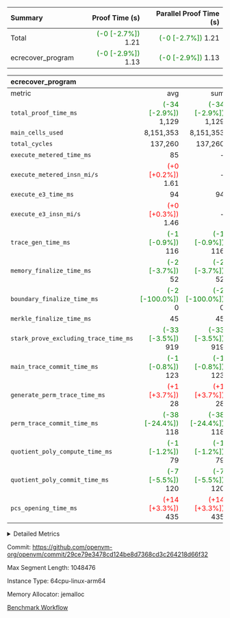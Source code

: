 | Summary | Proof Time (s) | Parallel Proof Time (s) |
|:---|---:|---:|
| Total | <span style='color: green'>(-0 [-2.7%])</span> 1.21 | <span style='color: green'>(-0 [-2.7%])</span> 1.21 |
| ecrecover_program | <span style='color: green'>(-0 [-2.9%])</span> 1.13 | <span style='color: green'>(-0 [-2.9%])</span> 1.13 |


| ecrecover_program |||||
|:---|---:|---:|---:|---:|
|metric|avg|sum|max|min|
| `total_proof_time_ms ` | <span style='color: green'>(-34 [-2.9%])</span> 1,129 | <span style='color: green'>(-34 [-2.9%])</span> 1,129 | <span style='color: green'>(-34 [-2.9%])</span> 1,129 | <span style='color: green'>(-34 [-2.9%])</span> 1,129 |
| `main_cells_used     ` |  8,151,353 |  8,151,353 |  8,151,353 |  8,151,353 |
| `total_cycles        ` |  137,260 |  137,260 |  137,260 |  137,260 |
| `execute_metered_time_ms` |  85 | -          | -          | -          |
| `execute_metered_insn_mi/s` | <span style='color: red'>(+0 [+0.2%])</span> 1.61 | -          | -          | -          |
| `execute_e3_time_ms  ` |  94 |  94 |  94 |  94 |
| `execute_e3_insn_mi/s` | <span style='color: red'>(+0 [+0.3%])</span> 1.46 | -          | <span style='color: red'>(+0 [+0.3%])</span> 1.46 | <span style='color: red'>(+0 [+0.3%])</span> 1.46 |
| `trace_gen_time_ms   ` | <span style='color: green'>(-1 [-0.9%])</span> 116 | <span style='color: green'>(-1 [-0.9%])</span> 116 | <span style='color: green'>(-1 [-0.9%])</span> 116 | <span style='color: green'>(-1 [-0.9%])</span> 116 |
| `memory_finalize_time_ms` | <span style='color: green'>(-2 [-3.7%])</span> 52 | <span style='color: green'>(-2 [-3.7%])</span> 52 | <span style='color: green'>(-2 [-3.7%])</span> 52 | <span style='color: green'>(-2 [-3.7%])</span> 52 |
| `boundary_finalize_time_ms` | <span style='color: green'>(-2 [-100.0%])</span> 0 | <span style='color: green'>(-2 [-100.0%])</span> 0 | <span style='color: green'>(-2 [-100.0%])</span> 0 | <span style='color: green'>(-2 [-100.0%])</span> 0 |
| `merkle_finalize_time_ms` |  45 |  45 |  45 |  45 |
| `stark_prove_excluding_trace_time_ms` | <span style='color: green'>(-33 [-3.5%])</span> 919 | <span style='color: green'>(-33 [-3.5%])</span> 919 | <span style='color: green'>(-33 [-3.5%])</span> 919 | <span style='color: green'>(-33 [-3.5%])</span> 919 |
| `main_trace_commit_time_ms` | <span style='color: green'>(-1 [-0.8%])</span> 123 | <span style='color: green'>(-1 [-0.8%])</span> 123 | <span style='color: green'>(-1 [-0.8%])</span> 123 | <span style='color: green'>(-1 [-0.8%])</span> 123 |
| `generate_perm_trace_time_ms` | <span style='color: red'>(+1 [+3.7%])</span> 28 | <span style='color: red'>(+1 [+3.7%])</span> 28 | <span style='color: red'>(+1 [+3.7%])</span> 28 | <span style='color: red'>(+1 [+3.7%])</span> 28 |
| `perm_trace_commit_time_ms` | <span style='color: green'>(-38 [-24.4%])</span> 118 | <span style='color: green'>(-38 [-24.4%])</span> 118 | <span style='color: green'>(-38 [-24.4%])</span> 118 | <span style='color: green'>(-38 [-24.4%])</span> 118 |
| `quotient_poly_compute_time_ms` | <span style='color: green'>(-1 [-1.2%])</span> 79 | <span style='color: green'>(-1 [-1.2%])</span> 79 | <span style='color: green'>(-1 [-1.2%])</span> 79 | <span style='color: green'>(-1 [-1.2%])</span> 79 |
| `quotient_poly_commit_time_ms` | <span style='color: green'>(-7 [-5.5%])</span> 120 | <span style='color: green'>(-7 [-5.5%])</span> 120 | <span style='color: green'>(-7 [-5.5%])</span> 120 | <span style='color: green'>(-7 [-5.5%])</span> 120 |
| `pcs_opening_time_ms ` | <span style='color: red'>(+14 [+3.3%])</span> 435 | <span style='color: red'>(+14 [+3.3%])</span> 435 | <span style='color: red'>(+14 [+3.3%])</span> 435 | <span style='color: red'>(+14 [+3.3%])</span> 435 |



<details>
<summary>Detailed Metrics</summary>

| group | num_segments | keygen_time_ms | insns | fri.log_blowup | execute_metered_time_ms | execute_metered_insn_mi/s | commit_exe_time_ms |
| --- | --- | --- | --- | --- | --- | --- | --- |
| ecrecover_program | 1 | 941 | 137,261 | 1 | 85 | 1.61 | 10 | 

| group | air_name | quotient_deg | interactions | constraints |
| --- | --- | --- | --- | --- |
| ecrecover_program | AccessAdapterAir<16> | 2 | 5 | 12 | 
| ecrecover_program | AccessAdapterAir<2> | 2 | 5 | 12 | 
| ecrecover_program | AccessAdapterAir<32> | 2 | 5 | 12 | 
| ecrecover_program | AccessAdapterAir<4> | 2 | 5 | 12 | 
| ecrecover_program | AccessAdapterAir<8> | 2 | 5 | 12 | 
| ecrecover_program | BitwiseOperationLookupAir<8> | 2 | 2 | 4 | 
| ecrecover_program | KeccakVmAir | 2 | 321 | 4,513 | 
| ecrecover_program | MemoryMerkleAir<8> | 2 | 4 | 39 | 
| ecrecover_program | PersistentBoundaryAir<8> | 2 | 3 | 7 | 
| ecrecover_program | PhantomAir | 2 | 3 | 5 | 
| ecrecover_program | Poseidon2PeripheryAir<BabyBearParameters>, 1> | 2 | 1 | 286 | 
| ecrecover_program | ProgramAir | 1 | 1 | 4 | 
| ecrecover_program | RangeTupleCheckerAir<2> | 1 | 1 | 4 | 
| ecrecover_program | Rv32HintStoreAir | 2 | 18 | 28 | 
| ecrecover_program | VariableRangeCheckerAir | 1 | 1 | 4 | 
| ecrecover_program | VmAirWrapper<Rv32BaseAluAdapterAir, BaseAluCoreAir<4, 8> | 2 | 20 | 37 | 
| ecrecover_program | VmAirWrapper<Rv32BaseAluAdapterAir, LessThanCoreAir<4, 8> | 2 | 18 | 40 | 
| ecrecover_program | VmAirWrapper<Rv32BaseAluAdapterAir, ShiftCoreAir<4, 8> | 2 | 24 | 91 | 
| ecrecover_program | VmAirWrapper<Rv32BranchAdapterAir, BranchEqualCoreAir<4> | 2 | 11 | 20 | 
| ecrecover_program | VmAirWrapper<Rv32BranchAdapterAir, BranchLessThanCoreAir<4, 8> | 2 | 13 | 35 | 
| ecrecover_program | VmAirWrapper<Rv32CondRdWriteAdapterAir, Rv32JalLuiCoreAir> | 2 | 10 | 18 | 
| ecrecover_program | VmAirWrapper<Rv32IsEqualModAdapterAir<2, 1, 32, 32>, ModularIsEqualCoreAir<32, 4, 8> | 2 | 25 | 225 | 
| ecrecover_program | VmAirWrapper<Rv32JalrAdapterAir, Rv32JalrCoreAir> | 2 | 16 | 20 | 
| ecrecover_program | VmAirWrapper<Rv32LoadStoreAdapterAir, LoadSignExtendCoreAir<4, 8> | 2 | 18 | 33 | 
| ecrecover_program | VmAirWrapper<Rv32LoadStoreAdapterAir, LoadStoreCoreAir<4> | 2 | 17 | 40 | 
| ecrecover_program | VmAirWrapper<Rv32MultAdapterAir, DivRemCoreAir<4, 8> | 2 | 25 | 84 | 
| ecrecover_program | VmAirWrapper<Rv32MultAdapterAir, MulHCoreAir<4, 8> | 2 | 24 | 31 | 
| ecrecover_program | VmAirWrapper<Rv32MultAdapterAir, MultiplicationCoreAir<4, 8> | 2 | 19 | 19 | 
| ecrecover_program | VmAirWrapper<Rv32RdWriteAdapterAir, Rv32AuipcCoreAir> | 2 | 12 | 14 | 
| ecrecover_program | VmAirWrapper<Rv32VecHeapAdapterAir<1, 2, 2, 32, 32>, FieldExpressionCoreAir> | 2 | 415 | 480 | 
| ecrecover_program | VmAirWrapper<Rv32VecHeapAdapterAir<2, 1, 1, 32, 32>, FieldExpressionCoreAir> | 2 | 158 | 190 | 
| ecrecover_program | VmAirWrapper<Rv32VecHeapAdapterAir<2, 2, 2, 32, 32>, FieldExpressionCoreAir> | 2 | 428 | 457 | 
| ecrecover_program | VmConnectorAir | 2 | 5 | 11 | 

| group | air_name | segment | rows | prep_cols | perm_cols | main_cols | cells |
| --- | --- | --- | --- | --- | --- | --- | --- |
| ecrecover_program | AccessAdapterAir<16> | 0 | 4,096 |  | 16 | 25 | 167,936 | 
| ecrecover_program | AccessAdapterAir<32> | 0 | 2,048 |  | 16 | 41 | 116,736 | 
| ecrecover_program | AccessAdapterAir<8> | 0 | 16,384 |  | 16 | 17 | 540,672 | 
| ecrecover_program | BitwiseOperationLookupAir<8> | 0 | 65,536 | 3 | 8 | 2 | 655,360 | 
| ecrecover_program | KeccakVmAir | 0 | 128 |  | 1,056 | 3,163 | 540,032 | 
| ecrecover_program | MemoryMerkleAir<8> | 0 | 4,096 |  | 16 | 32 | 196,608 | 
| ecrecover_program | PersistentBoundaryAir<8> | 0 | 4,096 |  | 12 | 20 | 131,072 | 
| ecrecover_program | PhantomAir | 0 | 16 |  | 12 | 6 | 288 | 
| ecrecover_program | Poseidon2PeripheryAir<BabyBearParameters>, 1> | 0 | 4,096 |  | 8 | 300 | 1,261,568 | 
| ecrecover_program | ProgramAir | 0 | 32,768 |  | 8 | 10 | 589,824 | 
| ecrecover_program | RangeTupleCheckerAir<2> | 0 | 524,288 | 2 | 8 | 1 | 4,718,592 | 
| ecrecover_program | Rv32HintStoreAir | 0 | 256 |  | 44 | 32 | 19,456 | 
| ecrecover_program | VariableRangeCheckerAir | 0 | 262,144 | 2 | 8 | 1 | 2,359,296 | 
| ecrecover_program | VmAirWrapper<Rv32BaseAluAdapterAir, BaseAluCoreAir<4, 8> | 0 | 65,536 |  | 52 | 36 | 5,767,168 | 
| ecrecover_program | VmAirWrapper<Rv32BaseAluAdapterAir, LessThanCoreAir<4, 8> | 0 | 4,096 |  | 40 | 37 | 315,392 | 
| ecrecover_program | VmAirWrapper<Rv32BaseAluAdapterAir, ShiftCoreAir<4, 8> | 0 | 16,384 |  | 52 | 53 | 1,720,320 | 
| ecrecover_program | VmAirWrapper<Rv32BranchAdapterAir, BranchEqualCoreAir<4> | 0 | 16,384 |  | 28 | 26 | 884,736 | 
| ecrecover_program | VmAirWrapper<Rv32BranchAdapterAir, BranchLessThanCoreAir<4, 8> | 0 | 4,096 |  | 32 | 32 | 262,144 | 
| ecrecover_program | VmAirWrapper<Rv32CondRdWriteAdapterAir, Rv32JalLuiCoreAir> | 0 | 4,096 |  | 28 | 18 | 188,416 | 
| ecrecover_program | VmAirWrapper<Rv32IsEqualModAdapterAir<2, 1, 32, 32>, ModularIsEqualCoreAir<32, 4, 8> | 0 | 4,096 |  | 56 | 166 | 909,312 | 
| ecrecover_program | VmAirWrapper<Rv32JalrAdapterAir, Rv32JalrCoreAir> | 0 | 4,096 |  | 36 | 28 | 262,144 | 
| ecrecover_program | VmAirWrapper<Rv32LoadStoreAdapterAir, LoadSignExtendCoreAir<4, 8> | 0 | 8,192 |  | 52 | 36 | 720,896 | 
| ecrecover_program | VmAirWrapper<Rv32LoadStoreAdapterAir, LoadStoreCoreAir<4> | 0 | 65,536 |  | 52 | 41 | 6,094,848 | 
| ecrecover_program | VmAirWrapper<Rv32MultAdapterAir, MulHCoreAir<4, 8> | 0 | 8 |  | 72 | 39 | 888 | 
| ecrecover_program | VmAirWrapper<Rv32MultAdapterAir, MultiplicationCoreAir<4, 8> | 0 | 32 |  | 52 | 31 | 2,656 | 
| ecrecover_program | VmAirWrapper<Rv32RdWriteAdapterAir, Rv32AuipcCoreAir> | 0 | 2,048 |  | 28 | 20 | 98,304 | 
| ecrecover_program | VmAirWrapper<Rv32VecHeapAdapterAir<1, 2, 2, 32, 32>, FieldExpressionCoreAir> | 0 | 2,048 |  | 836 | 547 | 2,832,384 | 
| ecrecover_program | VmAirWrapper<Rv32VecHeapAdapterAir<2, 1, 1, 32, 32>, FieldExpressionCoreAir> | 0 | 32 |  | 320 | 263 | 18,656 | 
| ecrecover_program | VmAirWrapper<Rv32VecHeapAdapterAir<2, 2, 2, 32, 32>, FieldExpressionCoreAir> | 0 | 1,024 |  | 860 | 625 | 1,520,640 | 
| ecrecover_program | VmConnectorAir | 0 | 2 | 1 | 16 | 5 | 42 | 

| group | segment | trace_gen_time_ms | total_proof_time_ms | total_cycles | total_cells | stark_prove_excluding_trace_time_ms | quotient_poly_compute_time_ms | quotient_poly_commit_time_ms | perm_trace_commit_time_ms | pcs_opening_time_ms | merkle_finalize_time_ms | memory_finalize_time_ms | main_trace_commit_time_ms | main_cells_used | insns | generate_perm_trace_time_ms | execute_e3_time_ms | execute_e3_insn_mi/s | boundary_finalize_time_ms |
| --- | --- | --- | --- | --- | --- | --- | --- | --- | --- | --- | --- | --- | --- | --- | --- | --- | --- | --- | --- |
| ecrecover_program | 0 | 116 | 1,129 | 137,260 | 32,925,330 | 919 | 79 | 120 | 118 | 435 | 45 | 52 | 123 | 8,151,353 | 137,261 | 28 | 94 | 1.46 | 0 | 

| group | segment | trace_height_constraint | weighted_sum | threshold |
| --- | --- | --- | --- | --- |
| ecrecover_program | 0 | 0 | 396,372 | 2,013,265,921 | 
| ecrecover_program | 0 | 1 | 1,239,280 | 2,013,265,921 | 
| ecrecover_program | 0 | 2 | 198,186 | 2,013,265,921 | 
| ecrecover_program | 0 | 3 | 2,663,748 | 2,013,265,921 | 
| ecrecover_program | 0 | 4 | 16,384 | 2,013,265,921 | 
| ecrecover_program | 0 | 5 | 8,192 | 2,013,265,921 | 
| ecrecover_program | 0 | 6 | 471,272 | 2,013,265,921 | 
| ecrecover_program | 0 | 7 | 192 | 2,013,265,921 | 
| ecrecover_program | 0 | 8 | 5,947,994 | 2,013,265,921 | 

</details>


Commit: https://github.com/openvm-org/openvm/commit/29ce79e3478cd124be8d7368cd3c264218d66f32

Max Segment Length: 1048476

Instance Type: 64cpu-linux-arm64

Memory Allocator: jemalloc

[Benchmark Workflow](https://github.com/openvm-org/openvm/actions/runs/15857901694)
